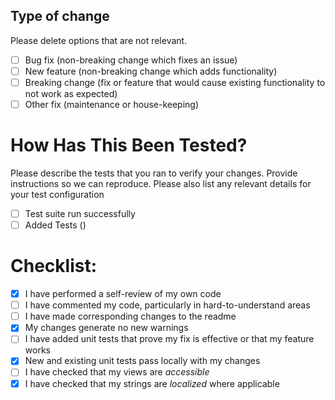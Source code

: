 ## Type of change

Please delete options that are not relevant.

- [ ] Bug fix (non-breaking change which fixes an issue)
- [ ] New feature (non-breaking change which adds functionality)
- [ ] Breaking change (fix or feature that would cause existing functionality to not work as expected)
- [ ] Other fix (maintenance or house-keeping)

# How Has This Been Tested?

Please describe the tests that you ran to verify your changes. Provide instructions so we can reproduce. Please also list any relevant details for your test configuration

- [ ] Test suite run successfully
- [ ] Added Tests ()

# Checklist:

- [x] I have performed a self-review of my own code
- [ ] I have commented my code, particularly in hard-to-understand areas
- [ ] I have made corresponding changes to the readme
- [x] My changes generate no new warnings
- [ ] I have added unit tests that prove my fix is effective or that my feature works
- [x] New and existing unit tests pass locally with my changes
- [ ] I have checked that my views are *accessible*
- [x] I have checked that my strings are *localized* where applicable